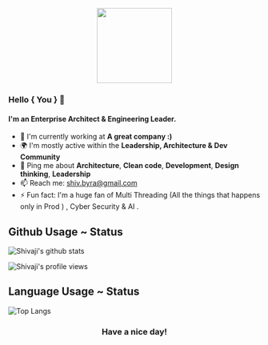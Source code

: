 
<p align="center">
<img src="https://raw.githubusercontent.com/PokeAPI/sprites/master/sprites/pokemon/31.png" width="150" height="150">

### Hello { You } 👋

#### I'm an Enterprise Architect & Engineering Leader.

- 🏢 I'm currently working at **A great company :)**
- 🌍 I'm mostly active within the **Leadership, Architecture & Dev Community**
- 💬 Ping me about **Architecture**, **Clean code**,  **Development**, **Design thinking**, **Leadership**
- 📫 Reach me: [shiv.byra@gmail.com](mailto:shiv.byra@gmail.com)
- ⚡️ Fun fact: I'm a huge fan of Multi Threading (All the things that happens only in Prod ) , Cyber Security & AI .

## Github Usage ~ Status 
![Shivaji's github stats](https://github-readme-stats.vercel.app/api?username=byrash&show_icons=true&hide_border=true&theme=dark&private=true)   

![Shivaji's profile views](https://komarev.com/ghpvc/?username=byrash&&style=flat-square")

## Language Usage ~ Status
![Top Langs](https://github-readme-stats.vercel.app/api/top-langs/?username=byrash&layout=compact&theme=dark&show_icons=true&hide_border=true&private=true)

</p>
<h3 align="center">Have a nice day!</h3>

